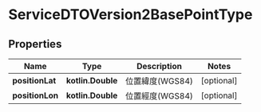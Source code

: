 
# ServiceDTOVersion2BasePointType

## Properties
Name | Type | Description | Notes
------------ | ------------- | ------------- | -------------
**positionLat** | **kotlin.Double** | 位置緯度(WGS84) |  [optional]
**positionLon** | **kotlin.Double** | 位置經度(WGS84) |  [optional]



